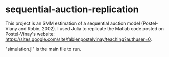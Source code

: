 # sequential-auction-replication

This project is an SMM estimation of a sequential auction model (Postel-Viany and Robin, 2002). I used Julia to replicate the Matlab code posted on Postel-Vinay's website: https://sites.google.com/site/fabienpostelvinay/teaching?authuser=0.

"simulation.jl" is the main file to run.

